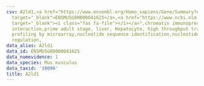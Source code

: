 ```yaml
---
csv: A2ld1,<a href="https://www.ensembl.org/Homo_sapiens/Gene/Summary?db=core;g=ENSMUSG00000041625"
  target="_blank">ENSMUSG00000041625</a>,<a href="https://www.ncbi.nlm.nih.gov/pubmed/23834426"
  target="_blank"><i class="fas fa-file"></i></a>",chromatin immunoprecipitation assay,direct
  interaction,prime adult stage, liver, Hepatocyte, high throughput transcription
  profiling by microarray,nucleotide sequence identification,nucleotide sequence identification,transcriptional
  regulation,
data_alias: A2ld1
data_id: ENSMUSG00000041625
data_numevidence: 1
data_species: Mus musculus
data_taxid: '10090'
title: A2ld1
---
```


